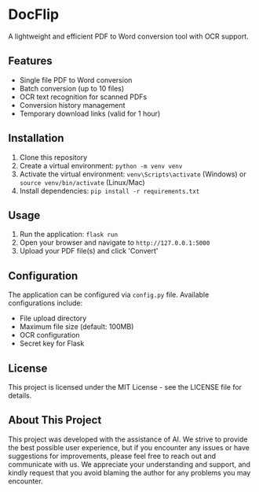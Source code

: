 # DocFlip

A lightweight and efficient PDF to Word conversion tool with OCR support.

## Features
- Single file PDF to Word conversion
- Batch conversion (up to 10 files)
- OCR text recognition for scanned PDFs
- Conversion history management
- Temporary download links (valid for 1 hour)

## Installation
1. Clone this repository
2. Create a virtual environment: `python -m venv venv`
3. Activate the virtual environment: `venv\Scripts\activate` (Windows) or `source venv/bin/activate` (Linux/Mac)
4. Install dependencies: `pip install -r requirements.txt`

## Usage
1. Run the application: `flask run`
2. Open your browser and navigate to `http://127.0.0.1:5000`
3. Upload your PDF file(s) and click 'Convert'

## Configuration
The application can be configured via `config.py` file. Available configurations include:
- File upload directory
- Maximum file size (default: 100MB)
- OCR configuration
- Secret key for Flask

## License
This project is licensed under the MIT License - see the LICENSE file for details.

## About This Project
This project was developed with the assistance of AI. We strive to provide the best possible user experience, but if you encounter any issues or have suggestions for improvements, please feel free to reach out and communicate with us. We appreciate your understanding and support, and kindly request that you avoid blaming the author for any problems you may encounter.